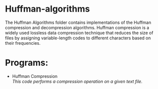 # Huffman-algorithms
The Huffman Algorithms folder contains implementations of the Huffman compression and decompression algorithms. Huffman compression is a widely used lossless data compression technique that reduces the size of files by assigning variable-length codes to different characters based on their frequencies.

# Programs:

  * Huffman Compression<br>
    *This code performs a compression operation on a given text file.*
